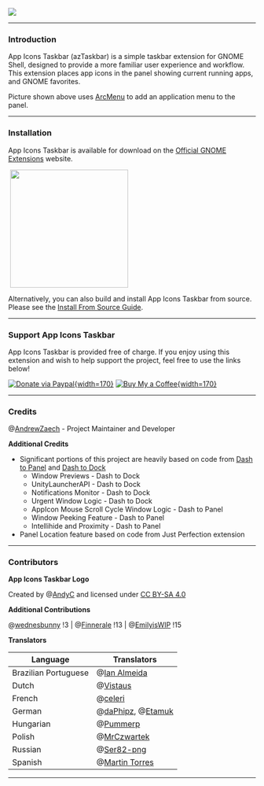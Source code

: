 ![](https://gitlab.com/arcmenu/arcmenu-assets/raw/master/images/azTaskbar.png)

-----
### Introduction

App Icons Taskbar (azTaskbar) is a simple taskbar extension for GNOME Shell, designed to provide a more familiar user experience and workflow. This extension places app icons in the panel showing current running apps, and GNOME favorites.

Picture shown above uses [ArcMenu](https://extensions.gnome.org/extension/3628/arcmenu/) to add an application menu to the panel.

-----

### Installation

App Icons Taskbar is available for download on the [Official GNOME Extensions](https://extensions.gnome.org/extension/4944/app-icons-taskbar/) website.

<a href="https://extensions.gnome.org/extension/4944/app-icons-taskbar"><img src="https://gitlab.com/arcmenu/arcmenu-assets/raw/master/images/get-it-ego.png" width="240" style="margin-left: 4px"/></a>

Alternatively, you can also build and install App Icons Taskbar from source. Please see the [Install From Source Guide](https://gitlab.com/AndrewZaech/aztaskbar/-/wikis/Install-From-Source-Guide).

-----

### Support App Icons Taskbar

App Icons Taskbar is provided free of charge. If you enjoy using this extension and wish to help support the project, feel free to use the links below!

[![Donate via Paypal](https://gitlab.com/arcmenu/arcmenu-assets/raw/master/images/paypal-badge.svg){width=170}](https://www.paypal.com/cgi-bin/webscr?cmd=_donations&business=53CWA7NR743WC&item_name=Support+App+Icons+Taskbar&currency_code=USD&source=url) [![Buy My a Coffee](https://gitlab.com/arcmenu/arcmenu-assets/raw/master/images/bmc-badge.svg){width=170}](https://buymeacoffee.com/azaech)

-----

### Credits

@[AndrewZaech](https://gitlab.com/AndrewZaech) - Project Maintainer and Developer

**Additional Credits**
* Significant portions of this project are heavily based on code from [Dash to Panel](https://github.com/home-sweet-gnome/dash-to-panel) and [Dash to Dock](https://github.com/micheleg/dash-to-dock)
    * Window Previews - Dash to Dock
    * UnityLauncherAPI - Dash to Dock
    * Notifications Monitor - Dash to Dock
    * Urgent Window Logic - Dash to Dock
    * AppIcon Mouse Scroll Cycle Window Logic - Dash to Panel
    * Window Peeking Feature - Dash to Panel
    * Intellihide and Proximity - Dash to Panel
* Panel Location feature based on code from Just Perfection extension

-----

### Contributors

**App Icons Taskbar Logo**

Created by @[AndyC](https://gitlab.com/LinxGem33) and licensed under [CC BY-SA 4.0](https://creativecommons.org/licenses/by-sa/4.0/)

**Additional Contributions**

@[wednesbunny](https://gitlab.com/wednesbunny) !3 | @[Finnerale](https://gitlab.com/Finnerale) !13 | @[EmilyisWIP](https://gitlab.com/emilyiswip) !15


**Translators**

| Language | Translators |
| ------ | ------ |
| Brazilian Portuguese | @[Ian Almeida](https://gitlab.com/mr_yoshi) |
| Dutch | @[Vistaus](https://gitlab.com/Vistaus) |
| French | @[celeri](https://gitlab.com/celestomm) |
| German | @[daPhipz](https://gitlab.com/daPhipz), @[Etamuk](https://gitlab.com/Etamuk) |
| Hungarian | @[Pummerp](https://gitlab.com/Pummerp) |
| Polish | @[MrCzwartek](https://gitlab.com/MrCzwartek) |
| Russian | @[Ser82-png ](https://gitlab.com/Ser82-png) |
| Spanish | @[Martin Torres](https://gitlab.com/martttin) |

-----
